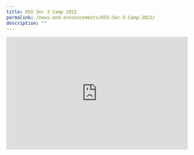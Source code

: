 ```yaml
---
title: OSS Sec 3 Camp 2022
permalink: /news-and-announcements/OSS-Sec-3-Camp-2022/
description: ""
---
```

<iframe allowfullscreen="true" height="299" width="480" frameborder="0" src="https://docs.google.com/presentation/d/e/2PACX-1vRjn1DnMek3s4473i15JK3T06lizI1mDbeilq7An6hc_kRTMHkLZmjImMCmjInTL2cG2ZemlsFC4zvz/embed?start=false&amp;loop=false&amp;delayms=3000"></iframe>